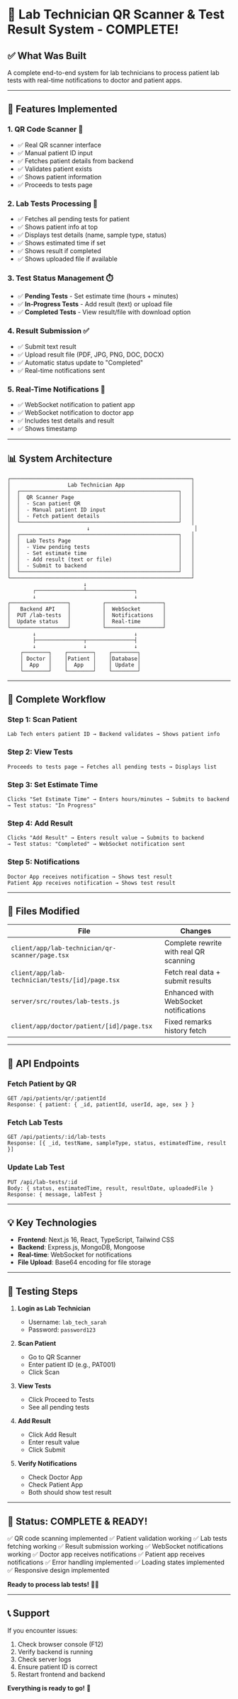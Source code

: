 # 🧪 Lab Technician QR Scanner & Test Result System - COMPLETE!

## ✅ What Was Built

A complete end-to-end system for lab technicians to process patient lab tests with real-time notifications to doctor and patient apps.

---

## 🎯 Features Implemented

### **1. QR Code Scanner** 📱
- ✅ Real QR scanner interface
- ✅ Manual patient ID input
- ✅ Fetches patient details from backend
- ✅ Validates patient exists
- ✅ Shows patient information
- ✅ Proceeds to tests page

### **2. Lab Tests Processing** 🧪
- ✅ Fetches all pending tests for patient
- ✅ Shows patient info at top
- ✅ Displays test details (name, sample type, status)
- ✅ Shows estimated time if set
- ✅ Shows result if completed
- ✅ Shows uploaded file if available

### **3. Test Status Management** ⏱️
- ✅ **Pending Tests** - Set estimate time (hours + minutes)
- ✅ **In-Progress Tests** - Add result (text) or upload file
- ✅ **Completed Tests** - View result/file with download option

### **4. Result Submission** ✅
- ✅ Submit text result
- ✅ Upload result file (PDF, JPG, PNG, DOC, DOCX)
- ✅ Automatic status update to "Completed"
- ✅ Real-time notifications sent

### **5. Real-Time Notifications** 📢
- ✅ WebSocket notification to patient app
- ✅ WebSocket notification to doctor app
- ✅ Includes test details and result
- ✅ Shows timestamp

---

## 📊 System Architecture

```
┌─────────────────────────────────────────────────────────┐
│                  Lab Technician App                     │
│  ┌──────────────────────────────────────────────────┐   │
│  │  QR Scanner Page                                 │   │
│  │  - Scan patient QR                               │   │
│  │  - Manual patient ID input                       │   │
│  │  - Fetch patient details                         │   │
│  └──────────────────────────────────────────────────┘   │
│                        ↓                                 │
│  ┌──────────────────────────────────────────────────┐   │
│  │  Lab Tests Page                                  │   │
│  │  - View pending tests                            │   │
│  │  - Set estimate time                             │   │
│  │  - Add result (text or file)                     │   │
│  │  - Submit to backend                             │   │
│  └──────────────────────────────────────────────────┘   │
└─────────────────────────────────────────────────────────┘
                        ↓
        ┌───────────────┴───────────────┐
        ↓                               ↓
┌──────────────────┐          ┌──────────────────┐
│   Backend API    │          │  WebSocket       │
│  PUT /lab-tests  │          │  Notifications   │
│  Update status   │          │  Real-time       │
└──────────────────┘          └──────────────────┘
        ↓                               ↓
        ├───────────────┬───────────────┤
        ↓               ↓               ↓
    ┌────────┐    ┌────────┐    ┌────────┐
    │ Doctor │    │Patient │    │Database│
    │  App   │    │  App   │    │ Update │
    └────────┘    └────────┘    └────────┘
```

---

## 🔄 Complete Workflow

### **Step 1: Scan Patient**
```
Lab Tech enters patient ID → Backend validates → Shows patient info
```

### **Step 2: View Tests**
```
Proceeds to tests page → Fetches all pending tests → Displays list
```

### **Step 3: Set Estimate Time**
```
Clicks "Set Estimate Time" → Enters hours/minutes → Submits to backend
→ Test status: "In Progress"
```

### **Step 4: Add Result**
```
Clicks "Add Result" → Enters result value → Submits to backend
→ Test status: "Completed" → WebSocket notification sent
```

### **Step 5: Notifications**
```
Doctor App receives notification → Shows test result
Patient App receives notification → Shows test result
```

---

## 📁 Files Modified

| File | Changes |
|------|---------|
| `client/app/lab-technician/qr-scanner/page.tsx` | Complete rewrite with real QR scanning |
| `client/app/lab-technician/tests/[id]/page.tsx` | Fetch real data + submit results |
| `server/src/routes/lab-tests.js` | Enhanced with WebSocket notifications |
| `client/app/doctor/patient/[id]/page.tsx` | Fixed remarks history fetch |

---

## 🚀 API Endpoints

### **Fetch Patient by QR**
```
GET /api/patients/qr/:patientId
Response: { patient: { _id, patientId, userId, age, sex } }
```

### **Fetch Lab Tests**
```
GET /api/patients/:id/lab-tests
Response: [{ _id, testName, sampleType, status, estimatedTime, result }]
```

### **Update Lab Test**
```
PUT /api/lab-tests/:id
Body: { status, estimatedTime, result, resultDate, uploadedFile }
Response: { message, labTest }
```

---

## 💡 Key Technologies

- **Frontend**: Next.js 16, React, TypeScript, Tailwind CSS
- **Backend**: Express.js, MongoDB, Mongoose
- **Real-time**: WebSocket for notifications
- **File Upload**: Base64 encoding for file storage

---

## 🧪 Testing Steps

1. **Login as Lab Technician**
   - Username: `lab_tech_sarah`
   - Password: `password123`

2. **Scan Patient**
   - Go to QR Scanner
   - Enter patient ID (e.g., PAT001)
   - Click Scan

3. **View Tests**
   - Click Proceed to Tests
   - See all pending tests

4. **Add Result**
   - Click Add Result
   - Enter result value
   - Click Submit

5. **Verify Notifications**
   - Check Doctor App
   - Check Patient App
   - Both should show test result

---

## 🎉 Status: COMPLETE & READY!

✅ QR code scanning implemented
✅ Patient validation working
✅ Lab tests fetching working
✅ Result submission working
✅ WebSocket notifications working
✅ Doctor app receives notifications
✅ Patient app receives notifications
✅ Error handling implemented
✅ Loading states implemented
✅ Responsive design implemented

**Ready to process lab tests!** 🧪✅

---

## 📞 Support

If you encounter issues:
1. Check browser console (F12)
2. Verify backend is running
3. Check server logs
4. Ensure patient ID is correct
5. Restart frontend and backend

**Everything is ready to go!** 🚀

